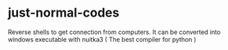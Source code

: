 # just-normal-codes

Reverse shells to get connection from computers. It can be converted into windows executable with nuitka3 ( The best compiler for python ) 

